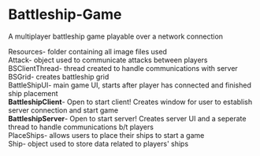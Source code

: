 # Battleship-Game
A multiplayer battleship game playable over a network connection

Resources- folder containing all image files used
</br>Attack- object used to communicate attacks between players
</br>BSClientThread- thread created to handle communications with server
</br>BSGrid- creates battleship grid
</br>BattleShipUI- main game UI, starts after player has connected and finished ship placement
</br><b>BattleshipClient</b>- Open to start client! Creates window for user to establish server connection and start game 
</br><b>BattleshipServer</b>- Open to start server! Creates server UI and a seperate thread to handle communications b/t players 
</br>PlaceShips- allows users to place their ships to start a game
</br>Ship- object used to store data related to players' ships
